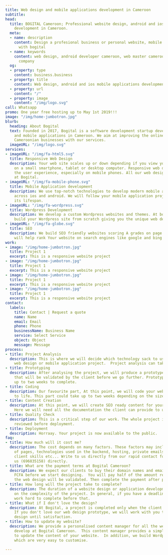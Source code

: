 ```yaml
---
title: Web design and mobile applications development in Cameroon
subtitle: 
head:
  title: BOGITAL Cameroon; Professional website design, android and ios mobile applications
    development in Cameroon.
  meta:
  - name: description
    content: Design a profesional business or personal website, mobile application
      with bogital
  - name: keywords
    content: web design, android developer cameroon, web master cameroon, web design
      company
  og:
  - property: type
    content: business.business
  - property: title
    content: Web design, android and ios mobile applications development in Cameroon.
  - property: url
    content: "/"
  - property: image
    content: "/img/logo.svg"
call: Whatsapp
promo: One year free hosting up to May 1st 2019!!!
image: "/img/home-jumbotron.jpg"
blurb:
  heading: About Bogital
  text: Founded in 2017, Bogital is a software development startup developing websites
    and mobile applications in Cameroon. We aim at improving the online presence of
    Cameroonian businesses with our services.
  imageURL: "/img/logo.svg"
services:
- imageURL: "/img/fa-html5.svg"
  title: Responsive Web Design
  description: Your web site scales up or down depending if you view your website
    on a small smartphone, tablet or desktop computer. Responsive web design enhances
    the user experience, especially on mobile phones. All our web designs are responsive
    at Bogital.
- imageURL: "/img/fa-mobile-phone.svg"
  title: Mobile Application development
  description: We use top-notch technologies to develop modern mobile applications
    across ios and android. We will follow your mobile application project throughout
    its lifespan.
- imageURL: "/img/fa-wordpress.svg"
  title: Wordpress Development
  description: We develop a custom Wordpress websites and themes. At bogital, We will
    build your Wordpress site from scratch giving you the unique web design you deserve.
- imageURL: "/img/fa-globe.svg"
  title: SEO
  description: We build SEO friendly websites scoring A grades on page test. This
    will help rank Your website on search engines like google and bing more rapidly.
work:
- image: "/img/home-jumbotron.jpg"
  title: Project 1
  excerpt: This is a responsive website project
- image: "/img/home-jumbotron.jpg"
  title: Project 1
  excerpt: This is a responsive website project
- image: "/img/home-jumbotron.jpg"
  title: Project 1
  excerpt: This is a responsive website project
- image: "/img/home-jumbotron.jpg"
  title: Project 1
  excerpt: This is a responsive website project
contact:
  labels:
    title: Contact | Request a quote
    name: Name
    email: Email
    phone: Phone
    businessName: Business Name
    service: Select Service
    object: Object
    message: Message
process:
- title: Project Analysis
  description: This is where we will decide which technology sack to use for your
    web design or mobile application project.  Project analysis can take up to 3 days.
- title: Prototyping
  description: After analysing the project, we will produce a prototype of the project
    that will be validated by the client before we go further. Prototyping can take
    up to two weeks to complete.
- title: Coding
  description: Our favourite part, At this point, we will code your website/application
    to life. This part could take up to two weeks depending on the size of the project.
- title: Content Creation
  description: At this point, we will create SEO ready content for your website/application.
    Here we will need all the documentation the client can provide to us.
- title: Quality Check
  description: This is a critical step of our work. The whole project is thouroughly
    reviewed before deployment.
- title: Deployment
  description: Horraay. Your project is now available to the public.
faq:
- title: How much will it cost me?
  description: The cost depends on many factors. These factors may include; the number
    of pages, technologies used in the backend, hosting, private emails, design complexity,
    client skills etc... Write to us directly from our rapid contact form or call
    us (696835158) directly.
- title: What are the payment terms at Bogital Cameroon?
  description: We expect our clients to buy their domain names and email plus 20 000
    FCFA before we start designing.  You will pay half of the amount remaining when
    the web design will be validated. Then complete the payment after project completion.
- title: How long will the project take to complete?
  description: The duration of a website design or application development depends
    on the complexity of the project. In general, if you have a deadline, we will
    work hard to complete before that.
- title: What if I don't love the design?
  description: At Bogital, a project is completed only when the client is satisfied.
    If you don't love our web design prototype, we will work with you to improve the
    design until satisfaction.
- title: How to update my website?
  description: We provide a personalised content manager for all the web sites we
    develop at Bogital Cameroon.  This content manager provides a simple interface
    to update the content of your website.  In addition, we build Wordpress websites
    which are very easy to customise.

---
```

